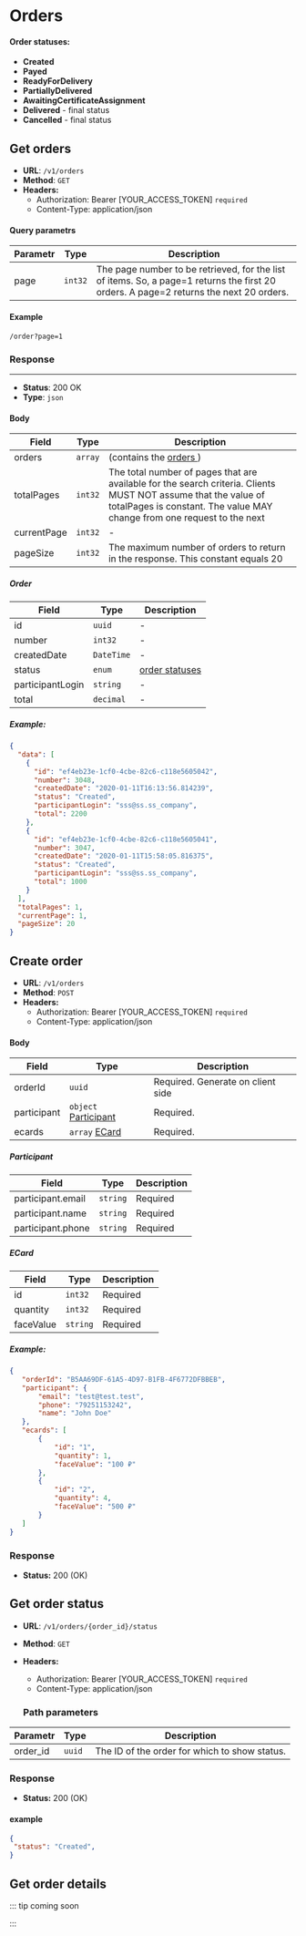 # Orders

#### Order statuses:
* <b>Created</b>
* <b>Payed</b>
* <b>ReadyForDelivery</b>
* <b>PartiallyDelivered</b>
* <b>AwaitingCertificateAssignment</b>
* <b>Delivered</b> - final status
* <b>Cancelled</b> - final status

## Get orders

* <b>URL</b>: `/v1/orders`
* <b>Method</b>: `GET`
* <b>Headers:</b>
  - Authorization: Bearer [YOUR_ACCESS_TOKEN] `required`
  - Content-Type: application/json

#### Query parametrs
| Parametr | Type	|   Description                               	|
|--------	 | -----      | -----------------------------------------------------	|
| page   	 | `int32`  |    The page number to be retrieved, for the list of items. So, a page=1 returns the first 20 orders. A page=2 returns the next 20 orders. |

#### Example
`/order?page=1`

### Response
<hr />

* <b>Status</b>: 200 OK
* <b>Type</b>: `json`

#### Body
| Field 	| Type              	| Description                                         	|
|--------	|-----------------------	|-----------------------------------------------------	|
| orders   	| `array`    	      |  (contains the [ orders ](#order )   )  |
| totalPages   	| `int32`       	      | The total number of pages that are available for the search criteria. Clients MUST NOT assume that the value of totalPages is constant. The value MAY change from one request to the next|
| currentPage   	| `int32`       	      | - |
| pageSize   	| `int32`       	      | The maximum number of orders to return in the response. This constant equals 20 |


##### Order
| Field 	| Type              	| Description                                         	|
|--------	|-----------------------	|-----------------------------------------------------	|
| id   	| `uuid`       	      | - |
| number   	| `int32`       	      | - |
| createdDate   	| `DateTime`       	      | - |
| status   	|  `enum`     	      |  [ order statuses ](#order-statuses) |
| participantLogin   	| `string`       	      | - |
| total   	| `decimal`       	      | - |

##### Example:

```json
{
  "data": [
    {
      "id": "ef4eb23e-1cf0-4cbe-82c6-c118e5605042",
      "number": 3048,
      "createdDate": "2020-01-11T16:13:56.814239",
      "status": "Created",
      "participantLogin": "sss@ss.ss_company",
      "total": 2200
    },
    {
      "id": "ef4eb23e-1cf0-4cbe-82c6-c118e5605041",
      "number": 3047,
      "createdDate": "2020-01-11T15:58:05.816375",
      "status": "Created",
      "participantLogin": "sss@ss.ss_company",
      "total": 1000
    }
  ],
  "totalPages": 1,
  "currentPage": 1,
  "pageSize": 20
}
```







## Create order
* <b>URL</b>: `/v1/orders`
* <b>Method</b>: `POST`
* <b>Headers:</b>
  - Authorization: Bearer [YOUR_ACCESS_TOKEN] `required`
  - Content-Type: application/json

#### Body
| Field 	| Type              	| Description                                         	|
|--------	|-----------------------	|-----------------------------------------------------	|
| orderId   	| `uuid`       	      |  Required. Generate on client side
| participant   	| `object`  [ Participant ](#participant )       	      | Required. |
| ecards   	| `array`     [ ECard ](#ecard )     	      | Required. |

##### Participant
| Field 	| Type              	| Description                                         	|
|--------	|-----------------------	|-----------------------------------------------------	|
| participant.email   	| `string`       	      | Required |
| participant.name   	| `string`       	      |  Required |
| participant.phone   	| `string`       	      | Required |

##### ECard
| Field 	| Type              	| Description                                         	|
|--------	|-----------------------	|-----------------------------------------------------	|
| id   	| `int32`       	      | Required |
| quantity   	| `int32`       	      | Required|
| faceValue   	| `string`       	      | Required|


 ##### Example:
 ````json
{
    "orderId": "B5AA69DF-61A5-4D97-B1FB-4F6772DFBBEB",
    "participant": {
        "email": "test@test.test",
        "phone": "79251153242",         
        "name": "John Doe"
    },
    "ecards": [
        {
            "id": "1",
            "quantity": 1,
            "faceValue": "100 ₽"
        },
        {
            "id": "2",
            "quantity": 4,
            "faceValue": "500 ₽"
        }
    ]
}
 ````

  ### Response
  * <b>Status:</b> 200 (OK)


## Get order status
* <b>URL</b>: `/v1/orders/{order_id}/status`
* <b>Method</b>: `GET`
* <b>Headers:</b>
  - Authorization: Bearer [YOUR_ACCESS_TOKEN] `required`
  - Content-Type: application/json

  ### Path parameters

| Parametr 	| Type              	| Description                                         	|
|--------	  |--------------------	|-----------------------------------------------------	|
| order_id  | `uuid`       	      | The ID of the order for which to show status.         |


  ### Response
  * <b>Status:</b> 200 (OK)

#### example
   ````json
{
    "status": "Created",
}
 ````

 ## Get order details

 ::: tip coming soon
   

 :::